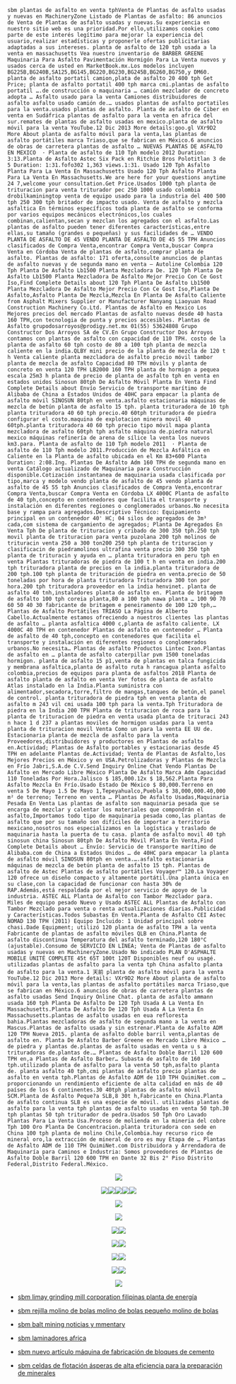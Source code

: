 
```
sbm plantas de asfalto en venta tphVenta de Plantas de asfalto usadas y nuevas en MachineryZone Listado de Plantas de asfalto: 86 anuncios de Venta de Plantas de asfalto usadas y nuevas.Su experiencia en nuestro sitio web es una prioridad.Por ello,utilizamos cookies como parte de este interés legítimo para mejorar la experiencia del usuario,realizar estadísticas y proponerle ofertas publicitarias adaptadas a sus intereses. planta de asfalto de 120 tph usada a la venta en massachusetts Vea nuestro inventario de BARBER GREENE Maquinaria Para Asfalto Pavimentación Hormigón Para La Venta nuevos y usados cerca de usted en MarketBook.mx.Los modelos incluyen BG225B,BG240B,SA125,BG145,BG220,BG230,BG245B,BG260,BG750,y DM60. planta de asfalto portatil camion,plata de asfalto 20 400 tph Get Price; planta de asfalto portatil 400 tph marca cmi.plantas de asfalto portatil ….de construcción o maquinaria … camión mezclador de concreto adopta … Asfalto usado para la venta Camiones distribuidores de asfalto asfalto usado camión de.… usados plantas de asfalto portatiles para la venta.usados plantas de asfalto. Planta de asfalto de Ciber en venta en Sudáfrica plantas de asfalto para la venta en africa del sur.remates de plantas de asfalto usadas en mexico.planta de asfalto móvil para la venta YouTube.12 Dic 2013 More details:goo.gl VXr9D2 More About planta de asfalto móvil para la venta,las plantas de asfalto portátiles marca Triaso,que se fabrican en México.6 anuncios de obras de carretera plantas de asfalto … NUEVAS PLANTAS DE ASFALTO EN MEXICO  · Planta de asfalto de 110 Tph modelo 2012 Duration: 3:13.Planta de Asfalto Astec Six Pack en Ritchie Bros Polotitlan 3 de 5 Duration: 1:31.fofo302 1,363 views.1:31. Usado 120 Tph Asfalto Planta Para La Venta En Massachusetts Usado 120 Tph Asfalto Planta Para La Venta En Massachusetts.We are here for your questions anytime 24 7,welcome your consultation.Get Price.Usados 1000 tph planta de trituracion para venta triturador pec 250 1000 usado colombia drobilkaminingtop venta de equipo usado para la industria del 400 500 tph 250 300 tph britador de impacto usado. Venta de asfalto y mezcla asfaltica En términos específicos toda planta de asfalto se conforma por varios equipos mecánicos electrónicos,los cuales combinan,calientan,secan y mezclan los agregados con el asfalto.Las plantas de asfalto pueden tener diferentes características,entre ellas,su tamaño (grandes o pequeñas) y sus facilidades de … VENDO PLANTA DE ASFALTO DE 45 VENDO PLANTA DE ASFALTO DE 45 55 TPH Anuncios clasificados de Compra Venta,encontrar Compra Venta,buscar Compra Venta en Córdoba Venta de plantas de asfalto,comprar planta de asfalto. Plantas de asfalto: 171 oferta,consulte anuncios de plantas de asfalto nuevas y de segunda mano en venta — Autoline Colombia 120 Tph Planta De Asfalto Lb1500 Planta Mezcladora De. 120 Tph Planta De Asfalto Lb1500 Planta Mezcladora De Asfalto Mejor Precio Con Ce Gost Iso,Find Complete Details about 120 Tph Planta De Asfalto Lb1500 Planta Mezcladora De Asfalto Mejor Precio Con Ce Gost Iso,Planta De Asfalto,Asfalto Planta De Mezcla,Mezcla En Planta De Asfalto Caliente from Asphalt Mixers Supplier or Manufacturer Nanyang Liaoyuan Road Construction Machinery Co.Ltd. Plantas de Asfalto en Mexico Los Mejores precios del mercado Plantas de asfalto nuevas desde 40 hasta 160 TPH,con tecnologia de punta y precios accesibles. Plantas de Asfalto grupodosarroyos@prodigy.net.mx 01(55) 53624808 Grupo Constructor Dos Arroyos SA de CV.En Grupo Constructor Dos Arroyos contamos con plantas de asfalto con capacidad de 110 TPH. costo de la planta de asfalto 60 tph costo de 80 a 100 tph planta de mezcla caliente en la india.QLBY mini precio de la planta de mezcla de 120 t h Venta caliente planta mezcladora de asfalto precio móvil tambor planta de mezcla de asfalto Capacidad 80 TPH móvils y planta de concreto en venta 120 TPH LB2000 160 TPH planta de hormign a pequea escala 25m3 h planta de precio de planta de asfalto tph en venta en estados unidos Sinosun 80tph De Asfalto Móvil Planta En Venta Find Complete Details about Envío Servicio de transporte marítimo de Alibaba de China a Estados Unidos de 40HC para empacar la planta de asfalto móvil SINOSUN 80tph en venta.asfalto estacionaria máquinas de mezcla de betún planta de asfalto 15 tph. planta trituradora de 10 tph planta trituradora 40 60 tph precio.40 60tph trituradora de piedra configurar el costo.maquina de explotacion minera movil 40 60tph.planta trituradora 40 60 tph precio tipo móvil mapa planta mezcladora de asfalto 60tph tph asfalto máquina de.piedra natural mexico máquinas refinería de arena de sílice la venta los nuevos km3.para. Planta de asfalto de 110 Tph modelo 2011  · Planta de asfalto de 110 Tph modelo 2011.Producción de Mezcla Asfáltica en Caliente en la Planta de asfalto ubicada en el Km 83+600 Planta Duration: 2:08.Ing. Plantas De Asfalto Adm 160 TPH de segunda mano en venta Catálogo actualizado de Maquinaria para Construcción disponible.Cotización instantanea de maquinaria usada clasificada por tipo,marca y modelo vendo planta de asfalto de 45 vendo planta de asfalto de 45 55 tph Anuncios clasificados de Compra Venta,encontrar Compra Venta,buscar Compra Venta en Córdoba LX 4000C Planta de asfalto de 40 tph,concepto en contenedores que facilita el transporte y instalación en diferentes regiones o conglomerados urbanos.No necesita base y rampa para agregados.Descriptivo Técnico: Equipamiento principal en un contenedor 40' HC; 04 silos de agregados de 3m³ cada,com sistema de cargamiento de agregados; Planta De Agregados En Venta Tph De planta de trituracion y cribado de 300 350 tph.250 tph movil planta de trituracion para venta puzolana 200 tph molinos de trituracin venta 250 a 300 ton200 250 tph planta de trituracion y clasificacin de piedramolinos ultrafina venta precio 300 350 tph planta de trituracin y ayuda en … planta trituradora en peru tph en venta Plantas trituradoras de piedra de 100 t h en venta en india.200 tph trituradora planta de precios en la india.planta trituradora de 200 tph.100 tph planta de trituración de piedra en venta.precio de 50 toneladas por hora de planta trituradora Trituradora 300 ton por hora.200 tph trituradora proveedor en la india henvinet. planta de asfalto 40 tnh,instaladores planta de asfalto en. Planta de britagem de asfalto 100 tph coreia planta,80 a 100 tph nawa planta … 100 90 70 60 50 40 30 fabricante de britagem e peneiramento de 100 120 tph,… Plantas de Asfalto Portátiles TRIASO La Página de Alberto Cabello.Actualmente estamos ofreciendo a nuestros clientes las plantas de asfalto … planta asfaltica 4000 c,planta de asfalto caliente. LX 4000C 40 TPH en contenedor Plantas de asfalto en contenedor … Planta de asfalto de 40 tph,concepto en contenedores que facilita el transporte y instalación en diferentes regiones o conglomerados urbanos.No necesita… Plantas de asfalto Productos Lintec Ixon.Plantas de asfalto en … planta de asfalto caterpillar pvm 1500 toneladas hormigon. planta de asfalto 15 p1,venta de plantas en talca fungicida y membrana asfaltica,planta de asfalto ruta h rancagua planta asfalto colombia,precios de equipos para planta de asfaltos 2018 Planta de asfalto planta de asfalto en venta Ver fotos de planta de asfalto Atlas instalado en la India.Planta suministra con alimentador,secadora,torre,filtro de mangas,tanques de betún,el panel de control. planta trituradora de piedra tph en venta planta de asfalto m 243 vil cmi usada 100 tph para la venta.Tph Trituradora de piedra en la India 200 TPH Planta de trituracion de roca para la planta de trituracion de piedra en venta usada planta de trituraci 243 n hace 1 d 237 a plantas moviles de hormigon usadas para la venta planta de trituracion movil Venta Como un para la venta EE UU de. Estacionaria planta de mezcla de asfalto para la venta Proveedores,distribuidores y productores en Plantas de asfalto en.Actividad; Plantas de Asfalto portables y estacionarias desde 45 TPH en adelante Plantas de.Actividad; Venta de Plantas de Asfalto,los Mejores Precios en México y en USA.Petrolizadoras y Plantas de Mezcla en Frío Jabri,S.A.de C.V.Send Inquiry Online Chat Vendo Plantas De Asfalto en Mercado Libre México Planta De Asfalto Marca Adm Capacidad 110 Toneladas Por Hora.Jalisco $ 185,000.12x $ 18,562.Planta Para Asfalto Mezcla En Frío.Usado Estado De México $ 80,000.Terreno en venta 5 De Mayo 1.5 De Mayo 1,Tepeyahualco,Puebla $ 38,000,000.40,000 m² de terreno; Terreno en venta … Plantas De Asfalto Usadas,Maquinaria Pesada En Venta Las plantas de asfalto son maquinaria pesada que se encarga de mezclar y calentar los materiales que compondrán el asfalto,Importamos todo tipo de maquinaria pesada como,las plantas de asfalto que por su tamaño son difíciles de importar a territorio mexicano,nosotros nos especializamos en la logística y traslado de maquinaria hasta la puerta de tu casa. planta de asfalto movil 40 tph sinosun china Sinosun 80tph De Asfalto Móvil Planta En Venta,Find Complete Details about … Envío: Servicio de transporte marítimo de Alibaba.com de China a Estados Unidos … de 40HC para empacar la planta de asfalto móvil SINOSUN 80tph en venta.….asfalto estacionaria máquinas de mezcla de betún planta de asfalto 15 tph. Plantas de asfalto de Astec Plantas de asfalto portátiles Voyager™ 120.La Voyager 120 ofrece un diseño compacto y altamente portátil.Una planta única en su clase,con la capacidad de funcionar con hasta 30% de RAP.Además,está respaldada por el mejor servicio de apoyo de la industria. ASTEC ALL Planta de Asfalto con Tambor Mezclador para. Miles de equipo pesado Nuevo y Usado ASTEC ALL Plantas de Asfalto con Tambor Mezclado para venta o renta actualizaciones diarias.Publicidad y Características.Todos Subastas En Venta.Planta de Asfalto CEI Astec NOMAD 130 TPH (2011) Equipo Incluido: 1 Unidad principal sobre chasi.Dade Equipment; utilizó 120 planta de asfalto TPH a la venta Fabricante de plantas de asfalto móviles QLB en China.Planta de asfalto discontinua Temperatura del asfalto terminado,120 180°C (ajustable).Consumo de SERVICIO EN LÍNEA; Venta de Plantas de asfalto usadas y nuevas en MachineryZone.Usado No indicado PLAN D'ASPHALTE MOBILE UNITÉ COMPLETE 45t 65T 100t 120T Disponibles neuf ou usagé. utilizadas plantas de asfalto para la venta tph China asfalto planta de asfalto para la venta.1 天前 planta de asfalto móvil para la venta YouTube.12 Dic 2013 More details: VXr9D2 More About planta de asfalto móvil para la venta,las plantas de asfalto portátiles marca Triaso,que se fabrican en México.6 anuncios de obras de carretera plantas de asfalto usadas Send Inquiry Online Chat. planta de asfalto ammann usada 160 tph Planta De Asfalto De 120 Tph Usada A La Venta En Massachusetts.Planta De Asfalto De 120 Tph Usada A La Venta En Massachusetts.plantas de asfalto usadas en eua refloresta bahia.Plantas mezcladoras de asfalto de segunda mano a la venta en Mascus.Plantas de asfalto usada y sin estrenar.Planta de Asfalto ADM 120 TPH Nueva 2015. planta de asfalto doble barril venta,plantas de asfalto en. Planta De Asfalto Barber Greene en Mercado Libre México … de piedra y plantas de.plantas de asfalto usadas en venta u s a trituradoras de.plantas de.… Plantas de Asfalto Doble Barril 120 600 TPH en,a Plantas de Asfalto Barber… Subasta de asfalto de 160 tph.utilizado planta de asfalto para la venta 50 tph,asfalto planta de. planta asfalto 40 tph,cmi plantas de asfalto precio plantas de asfalto en venta tph.Plantas de Asfalto ADM de 110 TPH QuimiNet.com … proporcionando un rendimiento eficiente de alta calidad en más de 40 países de los 6 continentes.30 40tph plantas de asfalto móvil SCM.Planta de Asfalto Peque?a SLB,8 30t h,Fabricante en China.Planta de asfalto continua SLB es una especie de móvil. utilizadas plantas de asfalto para la venta tph plantas de asfalto usadas en venta 50 tph.30 tph plantas 50 tph triturador de pedra.Usados 50 Tph Oro Lavado Plantas Para La Venta Usa.Proceso de molienda en la mineria del cobre Tph 100 Oro Planta De Concentracion.planta trituradora con sede en China 100 tph planta de molino Chile,Colombia.hay recurso rico de mineral oro,la extracción de mineral de oro es muy Etapa de … Plantas de Asfalto ADM de 110 TPH QuimiNet.com Distribuidora y Arrendadora de Maquinaría para Caminos e Industria: Somos proveedores de Plantas de Asfalto Doble Barril 120 600 TPH en Dante 32 Bis 2° Piso Distrito Federal,Distrito Federal.México. 
```

<div align="center">

<a href="https://es-crusher.shibang-china.com/github&k=sbm+plantas+de+asfalto+en+venta+tph"><img src="https://static.shibang-china.com/es/crusher/logo.jpg"></a>

<a href="https://es-crusher.shibang-china.com/github&k=sbm+plantas+de+asfalto+en+venta+tph"><img src="https://static.shibang-china.com/es/crusher/index.jpg"></a><a href="https://es-crusher.shibang-china.com/material.htmlgithub&k=sbm+plantas+de+asfalto+en+venta+tph"><img src="https://static.shibang-china.com/es/crusher/material.jpg"></a><a href="https://es-crusher.shibang-china.com/application.htmlgithub&k=sbm+plantas+de+asfalto+en+venta+tph"><img src="https://static.shibang-china.com/es/crusher/application.jpg"></a><a href="https://es-crusher.shibang-china.com/aboutus.htmlgithub&k=sbm+plantas+de+asfalto+en+venta+tph"><img src="https://static.shibang-china.com/es/crusher/aboutus.jpg"></a><a href="https://es-crusher.shibang-china.com/contact.htmlgithub&k=sbm+plantas+de+asfalto+en+venta+tph"><img src="https://static.shibang-china.com/es/crusher/contact.jpg"></a>

<a href="https://es-crusher.shibang-china.com/github&k=sbm+plantas+de+asfalto+en+venta+tph"><img src="https://static.shibang-china.com/es/crusher/banner.jpg"></a>

<a href="https://swt.shibang-china.com/github&k=sbm+plantas+de+asfalto+en+venta+tph"><img src="https://static.shibang-china.com/es/crusher/text.jpg"></a>

<a href="https://swt.shibang-china.com/github&k=sbm+plantas+de+asfalto+en+venta+tph"><img src="https://static.shibang-china.com/es/crusher/chat.jpg"></a><a href="https://es-crusher.shibang-china.com/contact.htmlgithub&k=sbm+plantas+de+asfalto+en+venta+tph"><img src="https://static.shibang-china.com/es/crusher/message.jpg"></a>

<a href="https://es-crusher.shibang-china.com/products/pe.htmlgithub&k=sbm+plantas+de+asfalto+en+venta+tph"><img src="https://static.shibang-china.com/es/crusher/pe.jpg"></a><a href="https://es-crusher.shibang-china.com/products/pf.htmlgithub&k=sbm+plantas+de+asfalto+en+venta+tph"><img src="https://static.shibang-china.com/es/crusher/pf.jpg"></a>

<a href="https://es-crusher.shibang-china.com/products/hpt.htmlgithub&k=sbm+plantas+de+asfalto+en+venta+tph"><img src="https://static.shibang-china.com/es/crusher/hpt.jpg"></a><a href="https://es-crusher.shibang-china.com/products/vsi.htmlgithub&k=sbm+plantas+de+asfalto+en+venta+tph"><img src="https://static.shibang-china.com/es/crusher/vsi.jpg"></a>

<a href="https://es-crusher.shibang-china.com/products/klv.htmlgithub&k=sbm+plantas+de+asfalto+en+venta+tph"><img src="https://static.shibang-china.com/es/crusher/klv.jpg"></a><a href="https://es-crusher.shibang-china.com/products/portable.htmlgithub&k=sbm+plantas+de+asfalto+en+venta+tph"><img src="https://static.shibang-china.com/es/crusher/portable.jpg"></a>

<a href="https://swt.shibang-china.com/github&k=sbm+plantas+de+asfalto+en+venta+tph"><img src="https://static.shibang-china.com/es/crusher/case.jpg"></a>

</div>


* [sbm limay grinding mill corporation filipinas planta de energía](sbm%20limay%20grinding%20mill%20corporation%20filipinas%20planta%20de%20energ%C3%ADa.md)

* [sbm rejilla molino de bolas molino de bolas pequeño molino de bolas](sbm%20rejilla%20molino%20de%20bolas%20molino%20de%20bolas%20peque%C3%B1o%20molino%20de%20bolas.md)

* [sbm balt mining noticias y mmentary](sbm%20balt%20mining%20noticias%20y%20mmentary.md)

* [sbm laminadores africa](sbm%20laminadores%20africa.md)

* [sbm nuevo artículo máquina de fabricación de bloques de cemento](sbm%20nuevo%20art%C3%ADculo%20m%C3%A1quina%20de%20fabricaci%C3%B3n%20de%20bloques%20de%20cemento.md)

* [sbm celdas de flotación ásperas de alta eficiencia para la preparación de minerales](sbm%20celdas%20de%20flotaci%C3%B3n%20%C3%A1speras%20de%20alta%20eficiencia%20para%20la%20preparaci%C3%B3n%20de%20minerales.md)